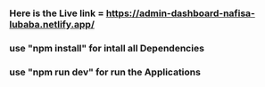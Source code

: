 ### Here is the Live link = https://admin-dashboard-nafisa-lubaba.netlify.app/
### use "npm install" for intall all Dependencies
### use "npm run dev" for run the Applications


